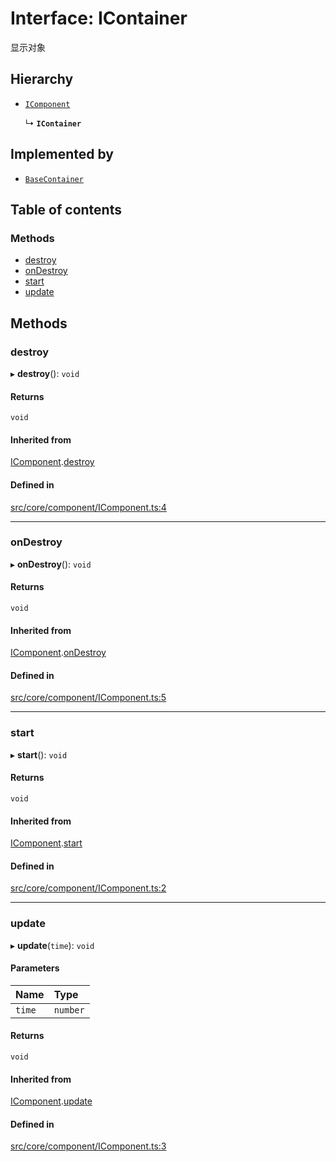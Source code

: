 # Interface: IContainer

显示对象

## Hierarchy

- [`IComponent`](IComponent.md)

  ↳ **`IContainer`**

## Implemented by

- [`BaseContainer`](../classes/BaseContainer.md)

## Table of contents

### Methods

- [destroy](IContainer.md#destroy)
- [onDestroy](IContainer.md#ondestroy)
- [start](IContainer.md#start)
- [update](IContainer.md#update)

## Methods

### destroy

▸ **destroy**(): `void`

#### Returns

`void`

#### Inherited from

[IComponent](IComponent.md).[destroy](IComponent.md#destroy)

#### Defined in

[src/core/component/IComponent.ts:4](https://github.com/hxg2050/hxg/blob/2de6870/src/core/component/IComponent.ts#L4)

___

### onDestroy

▸ **onDestroy**(): `void`

#### Returns

`void`

#### Inherited from

[IComponent](IComponent.md).[onDestroy](IComponent.md#ondestroy)

#### Defined in

[src/core/component/IComponent.ts:5](https://github.com/hxg2050/hxg/blob/2de6870/src/core/component/IComponent.ts#L5)

___

### start

▸ **start**(): `void`

#### Returns

`void`

#### Inherited from

[IComponent](IComponent.md).[start](IComponent.md#start)

#### Defined in

[src/core/component/IComponent.ts:2](https://github.com/hxg2050/hxg/blob/2de6870/src/core/component/IComponent.ts#L2)

___

### update

▸ **update**(`time`): `void`

#### Parameters

| Name | Type |
| :------ | :------ |
| `time` | `number` |

#### Returns

`void`

#### Inherited from

[IComponent](IComponent.md).[update](IComponent.md#update)

#### Defined in

[src/core/component/IComponent.ts:3](https://github.com/hxg2050/hxg/blob/2de6870/src/core/component/IComponent.ts#L3)
